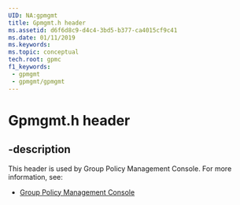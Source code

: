 ```yaml
---
UID: NA:gpmgmt
title: Gpmgmt.h header
ms.assetid: d6f6d8c9-d4c4-3bd5-b377-ca4015cf9c41
ms.date: 01/11/2019
ms.keywords: 
ms.topic: conceptual
tech.root: gpmc
f1_keywords:
 - gpmgmt
 - gpmgmt/gpmgmt
---
```


# Gpmgmt.h header


## -description

This header is used by Group Policy Management Console. For more information, see:

- [Group Policy Management Console](../_gpmc/index.md)

